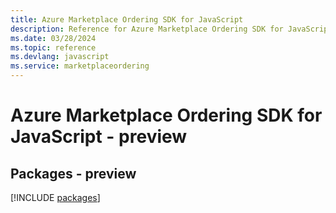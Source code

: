 ```yaml
---
title: Azure Marketplace Ordering SDK for JavaScript
description: Reference for Azure Marketplace Ordering SDK for JavaScript
ms.date: 03/28/2024
ms.topic: reference
ms.devlang: javascript
ms.service: marketplaceordering
---
```

# Azure Marketplace Ordering SDK for JavaScript - preview
## Packages - preview
[!INCLUDE [packages](marketplace-ordering-index.md)]